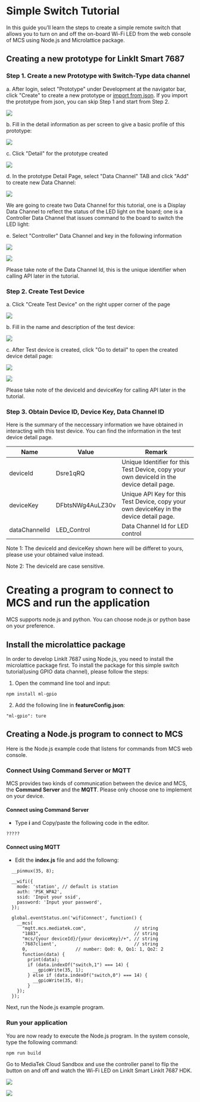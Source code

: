 # Simple Switch Tutorial

In this guide you’ll learn the steps to create a simple remote switch that allows you to turn on and off the on-board Wi-Fi LED from the web console of MCS using Node.js and Microlattice package.

## Creating a new prototype for LinkIt Smart 7687

### Step 1. Create a new Prototype with Switch-Type data channel

a. After login, select "Prototype" under Development at the navigator bar, click "Create" to create a new prototype or [import from json](http://cdn.mediatek.com/tutorial/7688/7688_switch_EN.json). If you import the prototype from json, you can skip Step 1 and start from Step 2.

![](../images/Linkit_ONE/img_linkitone_02.png)

b. Fill in the detail information as per screen to give a basic profile of this prototype:

![](../images/7688/img_7688_03.png)

c. Click "Detail" for the prototype created

![](../images/7688/img_7688_04.png)

d. In the prototype Detail Page, select "Data Channel" TAB and click "Add" to create new Data Channel:

![](../images/7688/img_7688_05.png)


We are going to create two Data Channel for this tutorial, one is a Display Data Channel to reflect the status of the LED light on the board; one is a Controller Data Channel that issues command to the board to switch the LED light:


e. Select "Controller" Data Channel and key in the following information

![](../images/Linkit_ONE/img_linkitone_08.png)

![](../images/Linkit_ONE/img_linkitone_09.png)

Please take note of the Data Channel Id, this is the unique identifier when calling API later in the tutorial.


### Step 2. Create Test Device

a. Click "Create Test Device" on the right upper corner of the page

![](../images/7688/img_7688_14.png)

b. Fill in the name and description of the test device:

![](../images/Linkit_ONE/img_linkitone_12.png)

c. After Test device is created, click "Go to detail" to open the created device detail page:

![](../images/Linkit_ONE/img_linkitone_13.png)


![](../images/7688/img_7688_16.png)

Please take note of the deviceId and deviceKey for calling API later in the tutorial.

### Step 3. Obtain Device ID, Device Key, Data Channel ID
Here is the summary of the neccessary information we have obtained in interacting with this test device. You can find the information in the test device detail page.

| Name | Value | Remark |
| --- | --- | --- |
| deviceId | Dsre1qRQ | Unique Identifier for this Test Device, copy your own deviceId in the device detail page. |
| deviceKey | DFbtsNWg4AuLZ30v  | Unique API Key for this Test Device, copy your own deviceKey in the device detail page. |
| dataChannelId | LED_Control | Data Channel Id for LED control |

Note 1: The deviceId and deviceKey shown here will be differet to yours, please use your obtained value instead.

Note 2: The deviceId are case sensitive.


# Creating a program to connect to MCS and run the application

MCS supports node.js and python. You can choose node.js or python base on your preference.

## Install the microlattice package

In order to develop LinkIt 7687 using Node.js, you need to install the microlattice package first.
To install the package for this simple switch tutorial(using GPIO data channel), please follow the steps:

1. Open the command line tool and input:
```
npm install ml-gpio
```

2. Add the following line in **featureConfig.json**:
```
"ml-gpio": ture
```


## Creating a Node.js program to connect to MCS

Here is the Node.js example code that listens for commands from MCS web console.

### Connect Using Command Server or MQTT


MCS provides two kinds of communication between the device and MCS, the **Command Server** and the **MQTT**. Please only choose one to implement on your device.

#### Connect using Command Server
* Type **i** and Copy/paste the following code in the editor.

```
?????

```
#### Connect using MQTT
* Edit the **index.js** file and add the followng:

```
  __pinmux(35, 8);

  __wifi({
    mode: 'station', // default is station
    auth: 'PSK_WPA2',
    ssid: 'Input your ssid',
    password: 'Input your password',
  });

  global.eventStatus.on('wifiConnect', function() {
    __mcs(
      "mqtt.mcs.mediatek.com",                  // string
      "1883",                                   // string
      "mcs/{your deviceId}/{your deviceKey}/+", // string
      '7687client',                             // string
      0,                  // number: Qo0: 0, Qo1: 1, Qo2: 2
      function(data) {
        print(data);
        if (data.indexOf("switch,1") === 14) {
          __gpioWrite(35, 1);
        } else if (data.indexOf("switch,0") === 14) {
          __gpioWrite(35, 0);
        }
    });
  });

```

Next, run the Node.js example program.

### Run your application
You are now ready to execute the Node.js program. In the system console, type the following command:


```
npm run build
```

Go to MediaTek Cloud Sandbox and use the controller panel to flip the button on and off and watch the Wi-Fi LED on LinkIt Smart LinkIt 7687 HDK.

![](../images/7688/img_7688_16.png)

![](../images/7688/img_7688_17.png)


